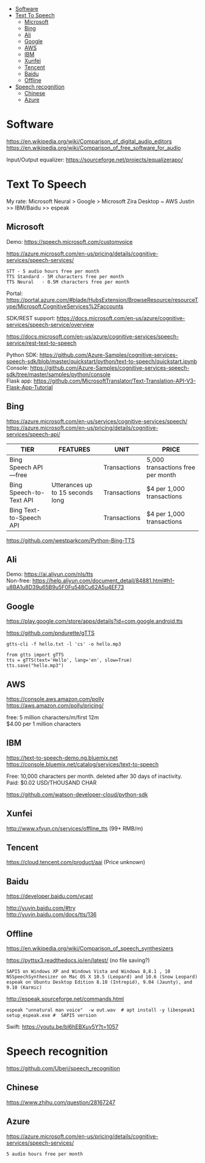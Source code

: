 <!-- TOC -->

- [Software](#software)
- [Text To Speech](#text-to-speech)
    - [Microsoft](#microsoft)
    - [Bing](#bing)
    - [Ali](#ali)
    - [Google](#google)
    - [AWS](#aws)
    - [IBM](#ibm)
    - [Xunfei](#xunfei)
    - [Tencent](#tencent)
    - [Baidu](#baidu)
    - [Offline](#offline)
- [Speech recognition](#speech-recognition)
    - [Chinese](#chinese)
    - [Azure](#azure)

<!-- /TOC -->

# Software
https://en.wikipedia.org/wiki/Comparison_of_digital_audio_editors  
https://en.wikipedia.org/wiki/Comparison_of_free_software_for_audio  

Input/Output equalizer: https://sourceforge.net/projects/equalizerapo/

# Text To Speech
My rate: Microsoft Neural > Google > Microsoft Zira Desktop ~ AWS Justin >> IBM/Baidu >> espeak
   
## Microsoft
Demo: https://speech.microsoft.com/customvoice  

https://azure.microsoft.com/en-us/pricing/details/cognitive-services/speech-services/

    STT - 5 audio hours free per month
    TTS Standard - 5M characters free per month
    TTS Neural   - 0.5M characters free per month

Portal: https://portal.azure.com/#blade/HubsExtension/BrowseResource/resourceType/Microsoft.CognitiveServices%2Faccounts

SDK/REST support: https://docs.microsoft.com/en-us/azure/cognitive-services/speech-service/overview

https://docs.microsoft.com/en-us/azure/cognitive-services/speech-service/rest-text-to-speech

Python SDK: https://github.com/Azure-Samples/cognitive-services-speech-sdk/blob/master/quickstart/python/text-to-speech/quickstart.ipynb  
Console: https://github.com/Azure-Samples/cognitive-services-speech-sdk/tree/master/samples/python/console  
Flask app: https://github.com/MicrosoftTranslator/Text-Translation-API-V3-Flask-App-Tutorial

## Bing
https://azure.microsoft.com/en-us/services/cognitive-services/speech/  
https://azure.microsoft.com/en-us/pricing/details/cognitive-services/speech-api/

|TIER|FEATURES|UNIT|PRICE|
|---|---|---|---|
|Bing Speech API—free||Transactions|5,000 transactions free per month|
|Bing Speech-to-Text API|Utterances up to 15 seconds long|Transactions|$4 per 1,000 transactions|
|Bing Text-to-Speech API||Transactions|$4 per 1,000 transactions|

https://github.com/westparkcom/Python-Bing-TTS

## Ali
Demo: https://ai.aliyun.com/nls/tts  
Non-free: https://help.aliyun.com/document_detail/84881.html#h1-u8BA1u8D39u65B9u5F0Fu548Cu62A5u4EF73

## Google
https://play.google.com/store/apps/details?id=com.google.android.tts

https://github.com/pndurette/gTTS

    gtts-cli -f hello.txt -l 'cs' -o hello.mp3

    from gtts import gTTS
    tts = gTTS(text='Hello', lang='en', slow=True)
    tts.save("hello.mp3")

## AWS
https://console.aws.amazon.com/polly  
https://aws.amazon.com/polly/pricing/

free: 5 million characters/m/first 12m  
$4.00 per 1 million characters

## IBM
https://text-to-speech-demo.ng.bluemix.net  
https://console.bluemix.net/catalog/services/text-to-speech

Free: 10,000 characters per month.  deleted after 30 days of inactivity.  
Paid: $0.02 USD/THOUSAND CHAR

https://github.com/watson-developer-cloud/python-sdk

## Xunfei
http://www.xfyun.cn/services/offline_tts (99+ RMB/m)

## Tencent
https://cloud.tencent.com/product/aai (Price unknown)

## Baidu
https://developer.baidu.com/vcast  

http://yuyin.baidu.com/#try  
http://yuyin.baidu.com/docs/tts/136

## Offline
https://en.wikipedia.org/wiki/Comparison_of_speech_synthesizers

https://pyttsx3.readthedocs.io/en/latest/  (no file saving?)

    SAPI5 on Windows XP and Windows Vista and Windows 8,8.1 , 10
    NSSpeechSynthesizer on Mac OS X 10.5 (Leopard) and 10.6 (Snow Leopard)
    espeak on Ubuntu Desktop Edition 8.10 (Intrepid), 9.04 (Jaunty), and 9.10 (Karmic)

http://espeak.sourceforge.net/commands.html

    espeak "unnatural man voice"  -w out.wav  # apt install -y libespeak1
    setup_espeak.exe #  SAPI5 version

Swift: https://youtu.be/bl6hEBXuv5Y?t=1057

# Speech recognition
https://github.com/Uberi/speech_recognition

## Chinese
https://www.zhihu.com/question/28167247 

## Azure
https://azure.microsoft.com/en-us/pricing/details/cognitive-services/speech-services/

    5 audio hours free per month